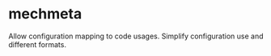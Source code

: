 # mechmeta
Allow configuration mapping to code usages. Simplify configuration use and different formats.
